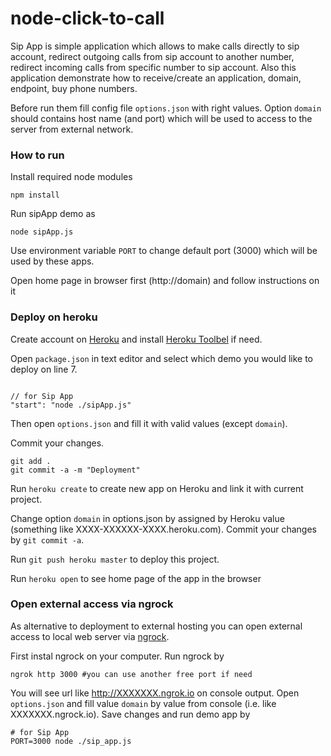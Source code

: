 node-click-to-call
======================

Sip App is simple application which allows to make calls directly to sip account, redirect outgoing calls from sip account to another number, redirect incoming calls from specific number to sip account. Also this application demonstrate how to receive/create an application, domain, endpoint, buy phone numbers.


Before run them fill config file `options.json` with right values.
Option `domain` should contains host name (and port) which will be used to access to the server from external network.


### How to run

Install required node modules

```
npm install
```

Run sipApp demo as

```
node sipApp.js
```


Use environment variable `PORT` to change default port (3000) which will be used by these apps.

Open home page in browser first (http://domain)  and follow instructions on it

### Deploy on heroku

Create account on [Heroku](https://www.heroku.com/) and install [Heroku Toolbel](https://devcenter.heroku.com/articles/getting-started-with-ruby#set-up) if need.

Open `package.json` in text editor and select which demo you would like to deploy on line 7.

```

// for Sip App
"start": "node ./sipApp.js"

```

Then open `options.json` and fill it with valid values (except `domain`).

Commit your changes.

```
git add .
git commit -a -m "Deployment"
```

Run `heroku create` to create new app on Heroku and link it with current project.

Change option `domain` in options.json by assigned by Heroku value (something like XXXX-XXXXXX-XXXX.heroku.com). Commit your changes by `git commit -a`. 

Run `git push heroku master` to deploy this project.

Run `heroku open` to see home page of the app in the browser

### Open external access via ngrock

As alternative to deployment to external hosting you can open external access to local web server via [ngrock](https://ngrok.com/).

First instal ngrock on your computer. Run ngrock by


```
ngrok http 3000 #you can use another free port if need 
```

You will see url like http://XXXXXXX.ngrok.io on console output. Open `options.json` and fill value `domain` by value from console (i.e. like XXXXXXX.ngrock.io). Save changes and run demo app by


```
# for Sip App
PORT=3000 node ./sip_app.js
```

